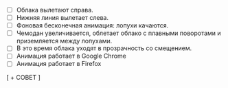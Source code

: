 - [ ] Облака вылетают справа.
- [ ] Нижняя линия вылетает слева.
- [ ] Фоновая бесконечная анимация: лопухи качаются.
- [ ] Чемодан увеличивается, облетает облако с плавными поворотами и приземляется между лопухами.
- [ ] В это время облака уходят в прозрачность со смещением.
- [ ] Анимация работает в Google Chrome
- [ ] Анимация работает в Firefox

[ + СОВЕТ ]

